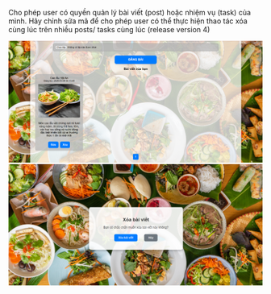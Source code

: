 Cho phép user có quyền quản lý bài viết (post) hoặc nhiệm vụ (task) của mình. Hãy 
chỉnh sữa mã để cho phép user có thể thực hiện thao tác xóa cùng lúc trên nhiều posts/ 
tasks cùng lúc (release version 4)

![alt text](image-10.png)
![alt text](image-14.png)